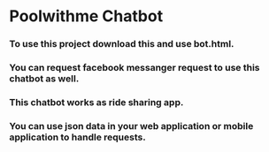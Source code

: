 # Poolwithme Chatbot

### To use this project download this and use bot.html.
### You can request facebook messanger request to use this chatbot as well.
### This chatbot works as ride sharing app.
### You can use json data in your web application or mobile application to handle requests.
